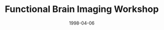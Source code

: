 ---
title: "Functional Brain Imaging Workshop"
project_id: 
date: 1998-04-06
conference_id: ""
presenters:
   - peter_bandettini
summary: "Functional Brain Imaging Workshop, Helsinki, Finland"
file: /assets/presentations/
filename: 
layout: presentation
---